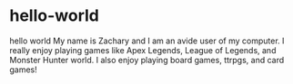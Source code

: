 # hello-world
hello world
My name is Zachary and I am an avide user of my computer.
I really enjoy playing games like Apex Legends, League of Legends, and Monster Hunter world.
I also enjoy playing board games, ttrpgs, and card games!
